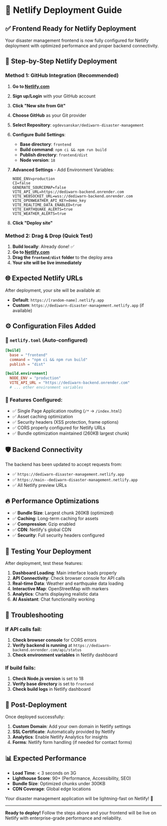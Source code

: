 # 🚀 Netlify Deployment Guide

## ✅ Frontend Ready for Netlify Deployment

Your disaster management frontend is now fully configured for Netlify deployment with optimized performance and proper backend connectivity.

## 🎯 Step-by-Step Netlify Deployment

### **Method 1: GitHub Integration (Recommended)**

1. **Go to [Netlify.com](https://netlify.com)**
2. **Sign up/Login** with your GitHub account
3. **Click "New site from Git"**
4. **Choose GitHub** as your Git provider
5. **Select Repository**: `ogdevsanskar/dediwarn-disaster-management`
6. **Configure Build Settings**:
   - **Base directory**: `frontend`
   - **Build command**: `npm ci && npm run build`
   - **Publish directory**: `frontend/dist`
   - **Node version**: `18`

7. **Advanced Settings** - Add Environment Variables:
   ```
   NODE_ENV=production
   CI=false
   GENERATE_SOURCEMAP=false
   VITE_API_URL=https://dediwarn-backend.onrender.com
   VITE_WEBSOCKET_URL=wss://dediwarn-backend.onrender.com
   VITE_OPENWEATHER_API_KEY=demo_key
   VITE_REALTIME_DATA_ENABLED=true
   VITE_EARTHQUAKE_ALERTS=true
   VITE_WEATHER_ALERTS=true
   ```

8. **Click "Deploy site"**

### **Method 2: Drag & Drop (Quick Test)**

1. **Build locally**: Already done! ✅
2. **Go to [Netlify.com](https://netlify.com)**
3. **Drag the `frontend/dist` folder** to the deploy area
4. **Your site will be live immediately**

## 🌐 Expected Netlify URLs

After deployment, your site will be available at:
- **Default**: `https://[random-name].netlify.app`
- **Custom**: `https://dediwarn-disaster-management.netlify.app` (if available)

## ⚙️ Configuration Files Added

### 📄 `netlify.toml` (Auto-configured)
```toml
[build]
  base = "frontend"
  command = "npm ci && npm run build"
  publish = "dist"

[build.environment]
  NODE_ENV = "production"
  VITE_API_URL = "https://dediwarn-backend.onrender.com"
  # ... other environment variables
```

### 🔧 **Features Configured**:
- ✅ Single Page Application routing (`/*` → `/index.html`)
- ✅ Asset caching optimization
- ✅ Security headers (XSS protection, frame options)
- ✅ CORS properly configured for Netlify URLs
- ✅ Bundle optimization maintained (260KB largest chunk)

## 🛡️ Backend Connectivity

The backend has been updated to accept requests from:
- ✅ `https://dediwarn-disaster-management.netlify.app`
- ✅ `https://main--dediwarn-disaster-management.netlify.app`
- ✅ All Netlify preview URLs

## 🔥 Performance Optimizations

- ✅ **Bundle Size**: Largest chunk 260KB (optimized)
- ✅ **Caching**: Long-term caching for assets
- ✅ **Compression**: Gzip enabled
- ✅ **CDN**: Netlify's global CDN
- ✅ **Security**: Full security headers configured

## 🧪 Testing Your Deployment

After deployment, test these features:
1. **Dashboard Loading**: Main interface loads properly
2. **API Connectivity**: Check browser console for API calls
3. **Real-time Data**: Weather and earthquake data loading
4. **Interactive Map**: OpenStreetMap with markers
5. **Analytics**: Charts displaying realistic data
6. **AI Assistant**: Chat functionality working

## 🔧 Troubleshooting

### If API calls fail:
1. **Check browser console** for CORS errors
2. **Verify backend is running** at `https://dediwarn-backend.onrender.com/api/status`
3. **Check environment variables** in Netlify dashboard

### If build fails:
1. **Check Node.js version** is set to 18
2. **Verify base directory** is set to `frontend`
3. **Check build logs** in Netlify dashboard

## 🎉 Post-Deployment

Once deployed successfully:
1. **Custom Domain**: Add your own domain in Netlify settings
2. **SSL Certificate**: Automatically provided by Netlify
3. **Analytics**: Enable Netlify Analytics for insights
4. **Forms**: Netlify form handling (if needed for contact forms)

## 📊 Expected Performance

- **Load Time**: < 3 seconds on 3G
- **Lighthouse Score**: 90+ (Performance, Accessibility, SEO)
- **Bundle Size**: Optimized chunks under 300KB
- **CDN Coverage**: Global edge locations

Your disaster management application will be lightning-fast on Netlify! 🚀

---

**Ready to deploy!** Follow the steps above and your frontend will be live on Netlify with enterprise-grade performance and reliability.
